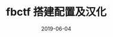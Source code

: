 ---
type: 信息安全
title: fbctf 搭建配置及汉化
date: 2019-06-04
category: security

tags:
- [CTF,web]
description: 攻防实验室搭建二：Vulhub漏洞复现环境搭建
---
